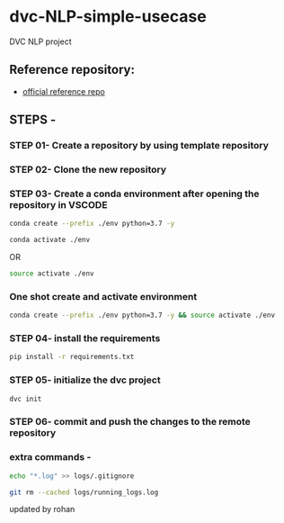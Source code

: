 # dvc-NLP-simple-usecase
DVC NLP project

## Reference repository:
* [official reference repo](https://github.com/abhishekjadhav3470/DVC_NLP)


## STEPS -

### STEP 01- Create a repository by using template repository

### STEP 02- Clone the new repository

### STEP 03- Create a conda environment after opening the repository in VSCODE

```bash
conda create --prefix ./env python=3.7 -y
```

```bash
conda activate ./env
```
OR
```bash
source activate ./env
```

### One shot create and activate environment
```bash
conda create --prefix ./env python=3.7 -y && source activate ./env
```

### STEP 04- install the requirements
```bash
pip install -r requirements.txt
```

### STEP 05- initialize the dvc project
```bash
dvc init
```

### STEP 06- commit and push the changes to the remote repository


### extra commands - 

```bash
echo "*.log" >> logs/.gitignore
```

```bash
git rm --cached logs/running_logs.log
```

updated by rohan 